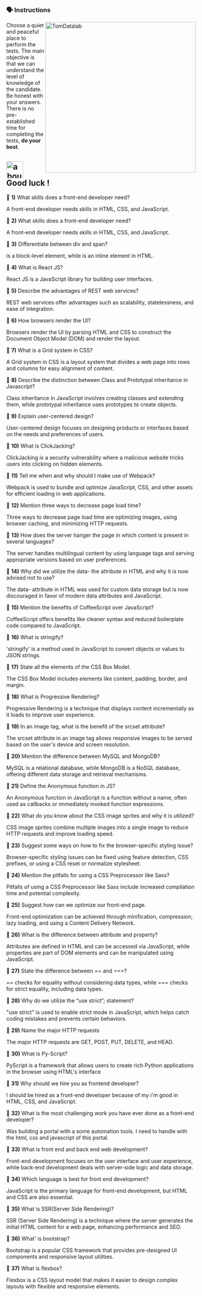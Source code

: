 ### :speaking_head: Instructions
<img src="https://raw.githubusercontent.com/MicaelliMedeiros/micaellimedeiros/master/image/computer-illustration.png" min-width="400px" max-width="400px" width="400px" align="right" alt="TomDatalab">

<p align="left"> 
  Choose a quiet and peaceful place to perform the tests. The main objective is that we can understand the level of knowledge of the candidate. Be honest with your answers. There is no pre-established time for completing the tests, <strong>do your best</strong>.<br>
</p>

## <img width="45" alt="about" src="https://raw.github.com/elizarov/elizarov/master/about.png"> Good luck !

:blue_book: <strong><b>1)</b></strong> What skills does a front-end developer need?

A front-end developer needs skills in HTML, CSS, and JavaScript.

:blue_book: <strong><b>2)</b></strong> What skills does a front-end developer need?

A front-end developer needs skills in HTML, CSS, and JavaScript.

:blue_book: <strong><b>3)</b></strong> Differentiate between div and span?

<div> is a block-level element, while <span> is an inline element in HTML.

:blue_book: <strong><b>4)</b></strong> What is React JS?

React JS is a JavaScript library for building user interfaces.

:blue_book: <strong><b>5)</b></strong> Describe the advantages of REST web services?

REST web services offer advantages such as scalability, statelessness, and ease of integration.

:blue_book: <strong><b>6)</b></strong> How browsers render the UI?

Browsers render the UI by parsing HTML and CSS to construct the Document Object Model (DOM) and render the layout.

:blue_book: <strong><b>7)</b></strong> What is a Grid system in CSS?

A Grid system in CSS is a layout system that divides a web page into rows and columns for easy alignment of content.

:blue_book: <strong><b>8)</b></strong> Describe the distinction between Class and Prototypal inheritance in Javascript?

Class inheritance in JavaScript involves creating classes and extending them, while prototypal inheritance uses prototypes to create objects.

:blue_book: <strong><b>9)</b></strong> Explain user-centered design?

User-centered design focuses on designing products or interfaces based on the needs and preferences of users.

:blue_book: <strong><b>10)</b></strong> What is ClickJacking?

ClickJacking is a security vulnerability where a malicious website tricks users into clicking on hidden elements.

:blue_book: <strong><b>11)</b></strong> Tell me when and why should I make use of Webpack?

Webpack is used to bundle and optimize JavaScript, CSS, and other assets for efficient loading in web applications.

:blue_book: <strong><b>12)</b></strong> Mention three ways to decrease page load time?

Three ways to decrease page load time are optimizing images, using browser caching, and minimizing HTTP requests.

:blue_book: <strong><b>13)</b></strong> How does the server hanger the page in which content is present in several languages?

The server handles multilingual content by using language tags and serving appropriate versions based on user preferences.

:blue_book: <strong><b>14)</b></strong> Why did we utilize the data- the attribute in HTML and why it is now advised not to use?

The data- attribute in HTML was used for custom data storage but is now discouraged in favor of modern data attributes and JavaScript.

:blue_book: <strong><b>15)</b></strong> Mention the benefits of CoffeeScript over JavaScript?

CoffeeScript offers benefits like cleaner syntax and reduced boilerplate code compared to JavaScript.

:blue_book: <strong><b>16)</b></strong> What is stringify?

'stringify' is a method used in JavaScript to convert objects or values to JSON strings.

:blue_book: <strong><b>17)</b></strong> State all the elements of the CSS Box Model.

The CSS Box Model includes elements like content, padding, border, and margin.

:blue_book: <strong><b>18)</b></strong> What is Progressive Rendering?

Progressive Rendering is a technique that displays content incrementally as it loads to improve user experience.

:blue_book: <strong><b>19)</b></strong> In an image tag, what is the benefit of the srcset attribute?

The srcset attribute in an image tag allows responsive images to be served based on the user's device and screen resolution.

:blue_book: <strong><b>20)</b></strong> Mention the difference between MySQL and MongoDB?

MySQL is a relational database, while MongoDB is a NoSQL database, offering different data storage and retrieval mechanisms.

:blue_book: <strong><b>21)</b></strong> Define the Anonymous function in JS?

An Anonymous function in JavaScript is a function without a name, often used as callbacks or immediately invoked function expressions.

:blue_book: <strong><b>22)</b></strong> What do you know about the CSS image sprites and why it is utilized?

CSS image sprites combine multiple images into a single image to reduce HTTP requests and improve loading speed.

:blue_book: <strong><b>23)</b></strong> Suggest some ways on how to fix the browser-specific styling issue?

Browser-specific styling issues can be fixed using feature detection, CSS prefixes, or using a CSS reset or normalize stylesheet.

:blue_book: <strong><b>24)</b></strong> Mention the pitfalls for using a CSS Preprocessor like Sass?

Pitfalls of using a CSS Preprocessor like Sass include increased compilation time and potential complexity.

:blue_book: <strong><b>25)</b></strong> Suggest how can we optimize our front-end page.

Front-end optimization can be achieved through minification, compression, lazy loading, and using a Content Delivery Network.

:blue_book: <strong><b>26)</b></strong> What is the difference between attribute and property?

Attributes are defined in HTML and can be accessed via JavaScript, while properties are part of DOM elements and can be manipulated using JavaScript.

:blue_book: <strong><b>27)</b></strong> State the difference between == and ===?

== checks for equality without considering data types, while === checks for strict equality, including data types.

:blue_book: <strong><b>28)</b></strong> Why do we utilize the “use strict”; statement?

"use strict" is used to enable strict mode in JavaScript, which helps catch coding mistakes and prevents certain behaviors.

:blue_book: <strong><b>29)</b></strong> Name the major HTTP requests

The major HTTP requests are GET, POST, PUT, DELETE, and HEAD.

:blue_book: <strong><b>30)</b></strong> What is Py-Script?

PyScript is a framework that allows users to create rich Python applications in the browser using HTML's interface

:blue_book: <strong><b>31)</b></strong> Why should we hire you as frontend developer?

I should be hired as a front-end developer because of my i'm good in HTML, CSS, and JavaScript.

:blue_book: <strong><b>32)</b></strong> What is the most challenging work you have ever done as a front-end developer?

Was building a portal with a some automation tools. I need to handle with the html, css and javascript of this portal.

:blue_book: <strong><b>33)</b></strong> What is front end and back end web development?

Front-end development focuses on the user interface and user experience, while back-end development deals with server-side logic and data storage.

:blue_book: <strong><b>34)</b></strong> Which language is best for front end development?

JavaScript is the primary language for front-end development, but HTML and CSS are also essential.

:blue_book: <strong><b>35)</b></strong> What is SSR(Server Side Rendering)?

SSR (Server Side Rendering) is a technique where the server generates the initial HTML content for a web page, enhancing performance and SEO.

:blue_book: <strong><b>36)</b></strong> What' is bootstrap?

Bootstrap is a popular CSS framework that provides pre-designed UI components and responsive layout utilities.

:blue_book: <strong><b>37)</b></strong> What is flexbox?

Flexbox is a CSS layout model that makes it easier to design complex layouts with flexible and responsive elements.

